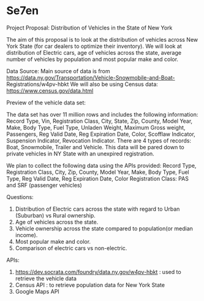 # Se7en

Project Proposal: Distribution of Vehicles in the State of New York


The aim of this proposal is to look at the distribution of vehicles across New York State (for car dealers to optimize their inventory). We will look at distribution of Electric cars, age of vehicles across the state, average number of vehicles by population and most popular make and color.

Data Source:
Main source of data is from https://data.ny.gov/Transportation/Vehicle-Snowmobile-and-Boat- Registrations/w4pv-hbkt
We will also be using Census data: https://www.census.gov/data.html 

Preview of the vehicle data set:


The data set has over 11 million rows and includes the following information:
Record Type, Vin, Registration Class, City, State, Zip, County, Model Year, Make, Body Type, Fuel Type, Unladen Weight, Maximum Gross weight, Passengers, Reg Valid Date, Reg Expiration Date, Color, Scofflaw Indicator, Suspension Indicator, Revocation Indicator.
There are 4 types of records: Boat, Snowmobile, Trailer and Vehicle.
This data will be pared down to private vehicles in NY State with an unexpired registration.
    
We plan to collect the following data using the APIs provided:
Record Type, Registration Class, City, Zip, County, Model Year, Make, Body Type, Fuel Type, Reg Valid Date, Reg Expiration Date, Color
Registration Class: PAS and SRF (passenger vehicles)

Questions:
1. Distribution of Electric cars across the state with regard to Urban (Suburban) vs Rural
ownership.
2. Age of vehicles across the state.
3. Vehicle ownership across the state compared to population(or median income).
4. Most popular make and color.
5. Comparison of electric cars vs non-electric.

APIs:
1. https://dev.socrata.com/foundry/data.ny.gov/w4pv-hbkt : used to retrieve the vehicle data
2. Census API : to retrieve population data for New York State
3. Google Maps API